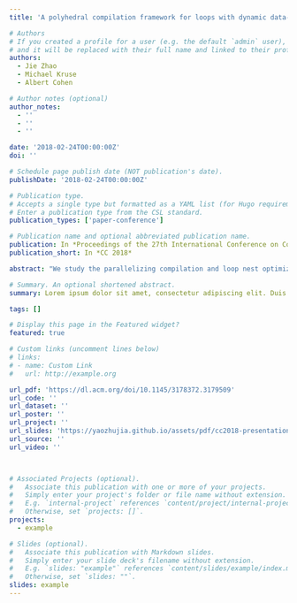 ```yaml
---
title: 'A polyhedral compilation framework for loops with dynamic data-dependent bounds'

# Authors
# If you created a profile for a user (e.g. the default `admin` user), write the username (folder name) here
# and it will be replaced with their full name and linked to their profile.
authors:
  - Jie Zhao
  - Michael Kruse
  - Albert Cohen

# Author notes (optional)
author_notes:
  - ''
  - ''
  - ''

date: '2018-02-24T00:00:00Z'
doi: ''

# Schedule page publish date (NOT publication's date).
publishDate: '2018-02-24T00:00:00Z'

# Publication type.
# Accepts a single type but formatted as a YAML list (for Hugo requirements).
# Enter a publication type from the CSL standard.
publication_types: ['paper-conference']

# Publication name and optional abbreviated publication name.
publication: In *Proceedings of the 27th International Conference on Compiler Construction*
publication_short: In *CC 2018*

abstract: "We study the parallelizing compilation and loop nest optimization of an important class of programs where counted loops have a dynamic data-dependent upper bound. Such loops are amenable to a wider set of transformations than general while loops with inductively defined termination conditions: for example, the substitution of closed forms for induction variables remains applicable, removing the loop-carried data dependences induced by termination conditions. We propose an automatic compilation approach to parallelize and optimize dynamic counted loops. Our approach relies on affine relations only, as implemented in state-of-the-art polyhedral libraries. Revisiting a state-of-the-art framework to parallelize arbitrary while loops, we introduce additional control dependences on data-dependent predicates. Our method goes beyond the state of the art in fully automating the process, specializing the code generation algorithm to the case of dynamic counted loops and avoiding the introduction of spurious loop-carried dependences. We conduct experiments on representative irregular computations, from dynamic programming, computer vision and finite element methods to sparse matrix linear algebra. We validate that the method is applicable to general affine transformations for locality optimization, vectorization and parallelization."

# Summary. An optional shortened abstract.
summary: Lorem ipsum dolor sit amet, consectetur adipiscing elit. Duis posuere tellus ac convallis placerat. Proin tincidunt magna sed ex sollicitudin condimentum.

tags: []

# Display this page in the Featured widget?
featured: true

# Custom links (uncomment lines below)
# links:
# - name: Custom Link
#   url: http://example.org

url_pdf: 'https://dl.acm.org/doi/10.1145/3178372.3179509'
url_code: ''
url_dataset: ''
url_poster: ''
url_project: ''
url_slides: 'https://yaozhujia.github.io/assets/pdf/cc2018-presentation.pdf'
url_source: ''
url_video: ''



# Associated Projects (optional).
#   Associate this publication with one or more of your projects.
#   Simply enter your project's folder or file name without extension.
#   E.g. `internal-project` references `content/project/internal-project/index.md`.
#   Otherwise, set `projects: []`.
projects:
  - example

# Slides (optional).
#   Associate this publication with Markdown slides.
#   Simply enter your slide deck's filename without extension.
#   E.g. `slides: "example"` references `content/slides/example/index.md`.
#   Otherwise, set `slides: ""`.
slides: example
---
```


<!-- {{% callout note %}}
Click the _Cite_ button above to demo the feature to enable visitors to import publication metadata into their reference management software.
{{% /callout %}}

{{% callout note %}}
Create your slides in Markdown - click the _Slides_ button to check out the example.
{{% /callout %}}

Add the publication's **full text** or **supplementary notes** here. You can use rich formatting such as including [code, math, and images](https://docs.hugoblox.com/content/writing-markdown-latex/). -->
